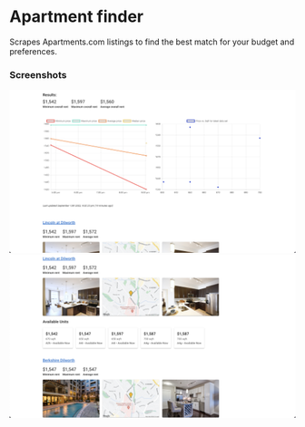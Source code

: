 # Apartment finder
Scrapes Apartments.com listings to find the best match for your budget and preferences.

### Screenshots
![Charts](img/charts.png)
![Units](img/units.png)
